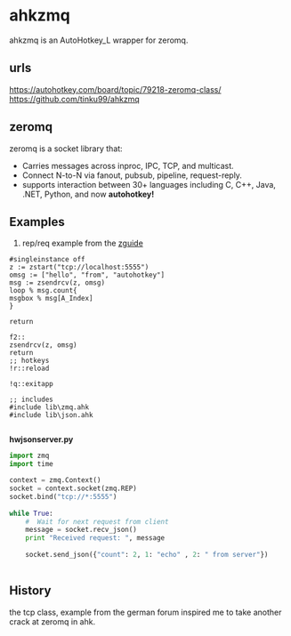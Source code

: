 # ahkzmq
ahkzmq is an AutoHotkey_L wrapper for zeromq.

## urls
https://autohotkey.com/board/topic/79218-zeromq-class/
https://github.com/tinku99/ahkzmq

## zeromq
zeromq is a socket library that:

-  Carries messages across inproc, IPC, TCP, and multicast.
-  Connect N-to-N via fanout, pubsub, pipeline, request-reply.
-  supports interaction between 30+ languages including C, C++, Java, .NET, Python, and now **autohotkey!**

## Examples
1. rep/req example from the [zguide][1] 

```autohotkey
#singleinstance off	
z := zstart("tcp://localhost:5555")
omsg := ["hello", "from", "autohotkey"]
msg := zsendrcv(z, omsg)
loop % msg.count{
msgbox % msg[A_Index]
}

return

f2::
zsendrcv(z, omsg)
return
;; hotkeys                                  
!r::reload

!q::exitapp
  
;; includes
#include lib\zmq.ahk
#include lib\json.ahk


```
**hwjsonserver.py**
```python
import zmq
import time

context = zmq.Context()
socket = context.socket(zmq.REP)
socket.bind("tcp://*:5555")
 
while True:
    #  Wait for next request from client
    message = socket.recv_json()
    print "Received request: ", message
                         
    socket.send_json({"count": 2, 1: "echo" , 2: " from server"})
 
```
## History
the tcp class, example from the german forum inspired
me to take another crack at zeromq in ahk. 


[1]: http://zguide.zeromq.org "zguide"
